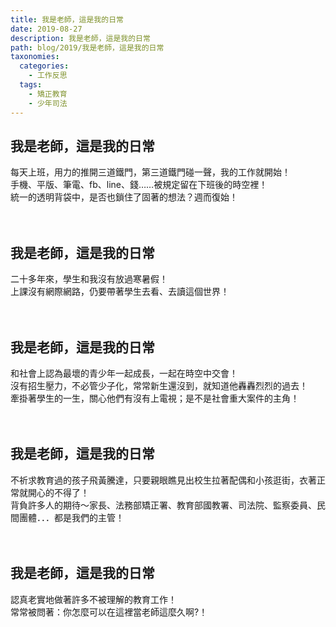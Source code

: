 ```yaml
---
title: 我是老師，這是我的日常
date: 2019-08-27
description: 我是老師，這是我的日常
path: blog/2019/我是老師，這是我的日常
taxonomies:
  categories: 
    - 工作反思
  tags: 
    - 矯正教育
    - 少年司法
---
```

## 我是老師，這是我的日常
每天上班，用力的推開三道鐵門，第三道鐵門碰一聲，我的工作就開始！<br>
手機、平版、筆電、fb、line、錢……被規定留在下班後的時空裡！<br>
統一的透明背袋中，是否也鎖住了固著的想法？週而復始！<br>
<br>
<br>
## 我是老師，這是我的日常
二十多年來，學生和我沒有放過寒暑假！<br>
上課沒有網際網路，仍要帶著學生去看、去讀這個世界！<br>
<br>
<br>
## 我是老師，這是我的日常
和社會上認為最壞的青少年一起成長，一起在時空中交會！<br>
沒有招生壓力，不必管少子化，常常新生還沒到，就知道他轟轟烈烈的過去！<br>
牽掛著學生的一生，關心他們有沒有上電視；是不是社會重大案件的主角！<br>
<br>
<br>
## 我是老師，這是我的日常
不祈求教育過的孩子飛黃騰達，只要親眼瞧見出校生拉著配偶和小孩逛街，衣著正常就開心的不得了！<br>
背負許多人的期待～家長、法務部矯正署、教育部國教署、司法院、監察委員、民間團體．．．都是我們的主管！<br>
<br>
<br>
## 我是老師，這是我的日常
認真老實地做著許多不被理解的教育工作！<br>
常常被問著：你怎麼可以在這裡當老師這麼久啊?！<br>
